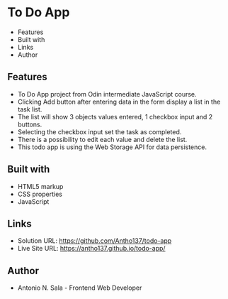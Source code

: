 # To Do App

- Features
- Built with
- Links
- Author

## Features

- To Do App project from Odin intermediate JavaScript course.
- Clicking Add button after entering data in the form display a list in the task list. 
- The list will show 3 objects values entered, 1 checkbox input and 2 buttons.
- Selecting the checkbox input set the task as completed.
- There is a possibility to edit each value and delete the list.
- This todo app is using the Web Storage API for data persistence.

## Built with

- HTML5 markup 
- CSS properties
- JavaScript

## Links

- Solution URL: https://github.com/Antho137/todo-app
- Live Site URL: https://antho137.github.io/todo-app/

## Author

- Antonio N. Sala - Frontend Web Developer